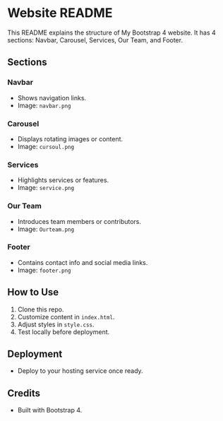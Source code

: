 # Website README

This README explains the structure of My Bootstrap 4 website. It has 4 sections: Navbar, Carousel, Services, Our Team, and Footer.

## Sections

### Navbar

- Shows navigation links.
- Image: `navbar.png`

### Carousel

- Displays rotating images or content.
- Image: `cursoul.png`

### Services

- Highlights services or features.
- Image: `service.png`

### Our Team

- Introduces team members or contributors.
- Image: `Ourteam.png`

### Footer

- Contains contact info and social media links.
- Image: `footer.png`

## How to Use

1. Clone this repo.
2. Customize content in `index.html`.
3. Adjust styles in `style.css`.
4. Test locally before deployment.

## Deployment

- Deploy to your hosting service once ready.

## Credits

- Built with Bootstrap 4.
